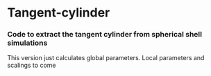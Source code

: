 # Tangent-cylinder
### Code to extract the tangent cylinder from spherical shell simulations
This version just calculates global parameters. Local parameters and scalings to come
